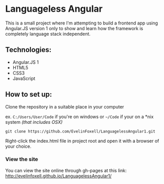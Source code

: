 # Languageless Angular

This is a small project where I'm attempting to build a frontend app 
using Angular.JS version 1 only to show and learn how the framework
is completely language stack independent.

## Technologies:

* Angular.JS 1
* HTML5
* CSS3
* JavaScript

## How to set up:

Clone the repository in a suitable place in your computer

ex. `C:/Users/User/Code` if you're on windows or `~/Code` if your on a *nix system *(that includes OSX)*

	git clone https://github.com/EvelinFoxell/LanguagelessAngular1.git

Right-click the index.html file in project root and open it with a browser of your choice.


### View the site

You can view the site online through gh-pages at this link: http://evelinfoxell.github.io/LanguagelessAngular1/